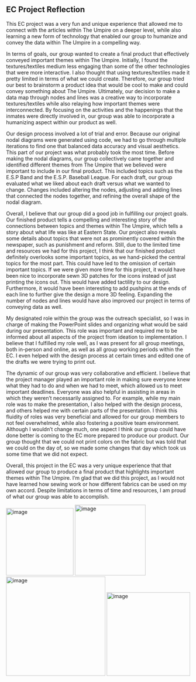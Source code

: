 ## EC Project Reflection ##

This EC project was a very fun and unique experience that allowed me to connect with the articles within The Umpire on a deeper level, while also learning a new form of technology that enabled our group to humanize and convey the data within The Umpire in a compelling way. 

In terms of goals, our group wanted to create a final product that effectively conveyed important themes within The Umpire. Initially, I found the textures/textiles medium less engaging than some of the other technologies that were more interactive. I also thought that using textures/textiles made it pretty limited in terms of what we could create. Therefore, our group tried our best to brainstorm a product idea that would be cool to make and could convey something about The Umpire. Ultimately, our decision to make a data map through nodes and lines was a creative way to incorporate textures/textiles while also relaying how important themes were interconnected. By focusing on the activities and the happenings that the inmates were directly involved in, our group was able to incorporate a humanizing aspect within our product as well.

Our design process involved a lot of trial and error. Because our original nodal diagrams were generated using code, we had to go through multiple iterations to find one that balanced data accuracy and visual aesthetics. This part of our project was what probably took the most time. Before making the nodal diagrams, our group collectively came together and identified different themes from The Umpire that we believed were important to include in our final product. This included topics such as the E.S.P Band and the E.S.P. Baseball League. For each draft, our group evaluated what we liked about each draft versus what we wanted to change. Changes included altering the nodes, adjusting and adding lines that connected the nodes together, and refining the overall shape of the nodal diagram.

Overall, I believe that our group did a good job in fulfilling our project goals. Our finished product tells a compelling and interesting story of the connections between topics and themes within The Umpire, which tells a story about what life was like at Eastern State. Our project also reveals some details about topics that were not as prominently covered within the newspaper, such as punishment and reform. Still, due to the limited time and resources we had for this project, I think that our finished product definitely overlooks some important topics, as we hand-picked the central topics for the most part. This could have led to the omission of certain important topics. If we were given more time for this project, it would have been nice to incorporate sewn 3D patches for the icons instead of just printing the icons out. This would have added tactility to our design. Furthermore, it would have been interesting to add pushpins at the ends of each line to further give the design a more 3D feeling. Expanding the number of nodes and lines would have also improved our project in terms of conveying data as well.

My designated role within the group was the outreach specialist, so I was in charge of making the PowerPoint slides and organizing what would be said during our presentation. This role was important and required me to be informed about all aspects of the project from ideation to implementation. I believe that I fulfilled my role well, as I was present for all group meetings, both in-person and online, as well as all group working periods within the EC. I even helped with the design process at certain times and edited one of the drafts we were trying to print out.

The dynamic of our group was very collaborative and efficient. I believe that the project manager played an important role in making sure everyone knew what they had to do and when we had to meet, which allowed us to meet important deadlines. Everyone was also helpful in assisting in areas in which they weren’t necessarily assigned to. For example, while my main role was to make the presentation, I also helped with the design process, and others helped me with certain parts of the presentation. I think this fluidity of roles was very beneficial and allowed for our group members to not feel overwhelmed, while also fostering a positive team environment. Although I wouldn’t change much, one aspect I think our group could have done better is coming to the EC more prepared to produce our product. Our group thought that we could not print colors on the fabric but was told that we could on the day of, so we made some changes that day which took us some time that we did not expect.

Overall, this project in the EC was a very unique experience that that allowed our group to produce a final product that highlights important themes within The Umpire. I’m glad that we did this project, as I would not have learned how sewing work or how different fabrics can be used on my own accord. Despite limitations in terms of time and resources, I am proud of what our group was able to accomplish.

<img width="184" alt="image" src="https://github.com/user-attachments/assets/0a0b3f75-f37b-4441-bc0d-8bb00314a153">
<img width="193" alt="image" src="https://github.com/user-attachments/assets/dc19840b-b764-48c8-b159-7e1c1110c0c4">

<img width="271" alt="image" src="https://github.com/user-attachments/assets/27534722-e821-444b-9ee1-af7625907dc9">
<img width="228" alt="image" src="https://github.com/user-attachments/assets/f120ff51-66ba-4603-b2e7-f5b6774703bf">



